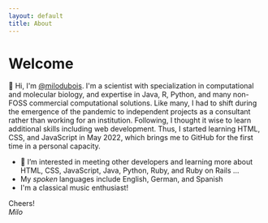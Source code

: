 ```yaml
---
layout: default
title: About
---
```


# Welcome

👋 Hi, I'm [@milodubois](https://github.com/milodubois). I'm a scientist with specialization in computational and molecular biology, and expertise in Java, R, Python, and many non-FOSS commercial computational solutions. Like many, I had to shift during the emergence of the pandemic to independent projects as a consultant rather than working for an institution. Following, I thought it wise to learn additional skills including web development. Thus, I started learning HTML, CSS, and JavaScript in May 2022, which brings me to GitHub for the first time in a personal capacity. 

- 👀 I’m interested in meeting other developers and learning more about HTML, CSS, JavaScript, Java, Python, Ruby, and Ruby on Rails ...
- My *spoken* languages include English, German, and Spanish
- I'm a classical music enthusiast!


Cheers!  
*Milo*
